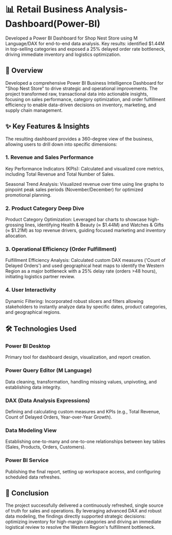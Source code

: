 # 📊 Retail Business Analysis-Dashboard(Power-BI)
Developed a Power BI Dashboard for Shop Nest Store using M Language/DAX for end-to-end data analysis. Key results: identified $1.44M in top-selling categories and exposed a 25% delayed order rate bottleneck, driving immediate inventory and logistics optimization.
## 🌟 Overview
Developed a comprehensive Power BI Business Intelligence Dashboard for "Shop Nest Store" to drive strategic and operational improvements. The project transformed raw, transactional data into actionable insights, focusing on sales performance, category optimization, and order fulfillment efficiency to enable data-driven decisions on inventory, marketing, and supply chain management.

## ✨ Key Features & Insights
The resulting dashboard provides a 360-degree view of the business, allowing users to drill down into specific dimensions:

### 1. Revenue and Sales Performance
Key Performance Indicators (KPIs): Calculated and visualized core metrics, including Total Revenue and Total Number of Sales.

Seasonal Trend Analysis: Visualized revenue over time using line graphs to pinpoint peak sales periods (November/December) for optimized promotional planning.

### 2. Product Category Deep Dive
Product Category Optimization: Leveraged bar charts to showcase high-grossing lines, identifying Health & Beauty (≈ $1.44M) and Watches & Gifts (≈ $1.21M) as top revenue drivers, guiding focused marketing and inventory allocation.

### 3. Operational Efficiency (Order Fulfillment)
Fulfillment Efficiency Analysis: Calculated custom DAX measures ('Count of Delayed Orders') and used geographical heat maps to identify the Western Region as a major bottleneck with a 25% delay rate (orders >48 hours), initiating logistics partner review.

### 4. User Interactivity
Dynamic Filtering: Incorporated robust slicers and filters allowing stakeholders to instantly analyze data by specific dates, product categories, and geographical regions.

## 🛠️ Technologies Used

### Power BI Desktop
Primary tool for dashboard design, visualization, and report creation.

### Power Query Editor (M Language)
Data cleaning, transformation, handling missing values, unpivoting, and establishing data integrity.

### DAX (Data Analysis Expressions)
Defining and calculating custom measures and KPIs (e.g., Total Revenue, Count of Delayed Orders, Year-over-Year Growth).

### Data Modeling View
Establishing one-to-many and one-to-one relationships between key tables (Sales, Products, Orders, Customers).

### Power BI Service
Publishing the final report, setting up workspace access, and configuring scheduled data refreshes.

## 🚀 Conclusion
The project successfully delivered a continuously refreshed, single source of truth for sales and operations. By leveraging advanced DAX and robust data modeling, the findings directly supported strategic decisions: optimizing inventory for high-margin categories and driving an immediate logistical review to resolve the Western Region's fulfillment bottleneck.

